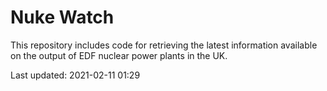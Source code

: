# Nuke Watch

This repository includes code for retrieving the latest information available on the output of EDF nuclear power plants in the UK.

Last updated: 2021-02-11 01:29